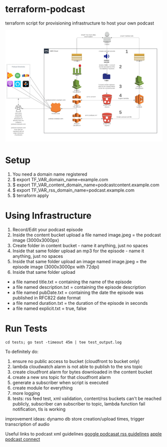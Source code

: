 # terraform-podcast
terraform script for provisioning infrastructure to host your own podcast

![Topology](podcast.jpeg)

# Setup

1) You need a domain name registered
2) $ export TF_VAR_domain_name=example.com
3) $ export TF_VAR_content_domain_name=podcastcontent.example.com
4) $ export TF_VAR_rss_domain_name=podcast.example.com
5) $ terraform apply

# Using Infrastructure
1) Record/Edit your podcast episode
2) Inside the content bucket upload a file named image.jpeg = the podcast image (3000x3000px)
3) Create folder in content bucket - name it anything, just no spaces
4) Inside that same folder upload an mp3 for the episode - name it anything, just no spaces
5) Inside that same folder upload an image named image.jpeg = the episode image (3000x3000px with 72dpi)
6) Inside that same folder upload 
 - a file named title.txt = containing the name of the episode
 - a file named description.txt = containing the episode description
 - a file named pubDate.txt = containing the date the episode was published in RFC822 date format
 - a file named duration.txt = the duration of the episode in seconds
 - a file named explicit.txt = true, false

# Run Tests
    cd tests; go test -timeout 45m | tee test_output.log

To definitely do:
1) ensure no public access to bucket (cloudfront to bucket only)
2) lambda cloudwatch alarm is not able to publish to the sns topic
3) create cloudfront alarm for bytes downloaded in the content bucket
4) create a new sns topic for that cloudfront alarm
5) generate a subscriber when script is executed
6) create module for everything
7) more logging
8) tests: rss feed test, xml validation, content/rss buckets can't be reached publicly,
subscriber can subscriber to topic, lambda function fail notification, tls is working

improvement ideas: dynamo db store creation/upload times, trigger transcription of audio

Useful links to podcast xml guidelines
[google podcasat rss guidelines](https://developers.google.com/search/docs/guides/podcast-guidelines)
[apple podcast connect](https://help.apple.com/itc/podcasts_connect/#/itcc0e1eaa94)
